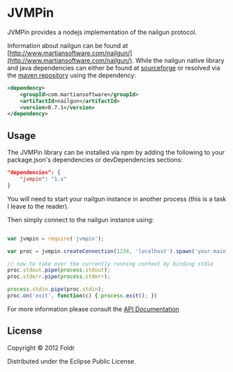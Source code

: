 # JVMPin

JVMPin provides a nodejs implementation of the nailgun protocol.

Information about nailgun can be found at
[http://www.martiansoftware.com/nailgun/](http://www.martiansoftware.com/nailgun/).
While the nailgun native library and java dependencies can either be found at
[sourceforge](http://sourceforge.net/projects/nailgun/files/nailgun/) or
resolved via the [maven repository](http://ooo-maven.googlecode.com/hg/repository) using the dependency:
```xml
<dependency>
	<groupId>com.martiansoftware</groupId>
	<artifactId>nailgun</artifactId>
	<version>0.7.1</version>
</dependency>
```

## Usage

The JVMPin library can be installed via npm by adding the following to
your package.json's dependencies or devDependencies sections:
```json
"dependencies": {
	"jvmpin": "1.x"
}

```

You will need to start your nailgun instance in another process (this is
a task I leave to the reader).

Then simply connect to the nailgun instance using:
```javascript

var jvmpin = require('jvmpin');

var proc = jvmpin.createConnection(1234, 'localhost').spawn('your.main.Class');

// now to take over the currently running context by binding stdio
proc.stdout.pipe(process.stdout);
proc.stderr.pipe(process.stderr);

process.stdin.pipe(proc.stdin);
proc.on('exit', function(c) { process.exit(); })

```

For more information please consult the [API
Documentation](https://bitbucket.org/foldr/jvmpin/raw/master/lib/jvmpin.js)

## License

Copyright © 2012 Foldr 

Distributed under the Eclipse Public License.
